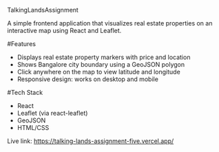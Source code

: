 TalkingLandsAssignment

A simple frontend application that visualizes real estate properties on an interactive map using React and Leaflet.

#Features

- Displays real estate property markers with price and location
- Shows Bangalore city boundary using a GeoJSON polygon
- Click anywhere on the map to view latitude and longitude
- Responsive design: works on desktop and mobile

#Tech Stack

- React
- Leaflet (via react-leaflet)
- GeoJSON
- HTML/CSS

Live link: https://talking-lands-assignment-five.vercel.app/
